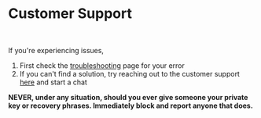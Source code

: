 # Customer Support

​

If you're experiencing issues,

1. First check the [troubleshooting](common-issue.md#issues-with-failed-canceled-orders) page for your error
2. If you can't find a solution, try reaching out to the customer support [here](https://www.binance.com/en/support) and start a chat

**NEVER, under any situation, should you ever give someone your private key or recovery phrases. Immediately block and report anyone that does.**

